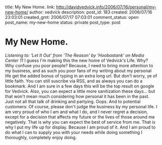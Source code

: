 title: My New Home.
link: http://davidvedvick.info/2006/07/16/personal/my-new-home/
author: vedvick
description: 
post_id: 183
created: 2006/07/16 23:03:01
created_gmt: 2006/07/17 07:03:01
comment_status: open
post_name: my-new-home
status: private
post_type: post

# My New Home.

_Listening to: 'Let It Out' from 'The Reason' by 'Hoobastank' on Media Center 11_ I guess I'm making this the new home of Vedvick's Life. Why? Why confuse you poor people? Because, I need to bring more attention to my business, and as such you poor fans of my writing about my personal life get the added bonus of typing in an extra long url. But don't worry, ye of little faith. You can still suscribe via RSS, and as always you can do a bookmark. And I am sure in a few days this will be the top result on google for Vedvick. Also, you can expect a little more sanitization these days... but that won't mean much considering how personal it has been in the past. Just not all that talk of drinking and partying. Oops. And to potential customers: Of course, please don't judge the business by my personal life. I am very proud of who I am and what I do, and I never regret a decision, except for a decision that affects my future or the lives of those around me negatively. That is why you can expect the best of service from me. That is why I put my life up for display. Because I am proud of it. And I am proud to do what I can to supply you with your needs while doing something I thoroughly, completely enjoy doing.